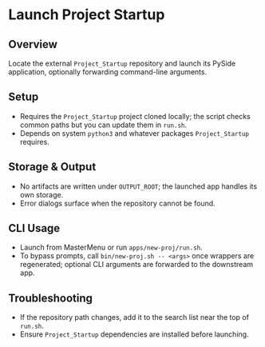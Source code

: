 # Launch Project Startup

## Overview
Locate the external `Project_Startup` repository and launch its PySide application, optionally forwarding command-line arguments.

## Setup
- Requires the `Project_Startup` project cloned locally; the script checks common paths but you can update them in `run.sh`.
- Depends on system `python3` and whatever packages `Project_Startup` requires.

## Storage & Output
- No artifacts are written under `OUTPUT_ROOT`; the launched app handles its own storage.
- Error dialogs surface when the repository cannot be found.

## CLI Usage
- Launch from MasterMenu or run `apps/new-proj/run.sh`.
- To bypass prompts, call `bin/new-proj.sh -- <args>` once wrappers are regenerated; optional CLI arguments are forwarded to the downstream app.

## Troubleshooting
- If the repository path changes, add it to the search list near the top of `run.sh`.
- Ensure `Project_Startup` dependencies are installed before launching.
